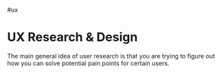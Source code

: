 #ux 
# UX Research & Design
The main general idea of user research is that you are trying to figure out how you can solve potential pain points for certain users. 